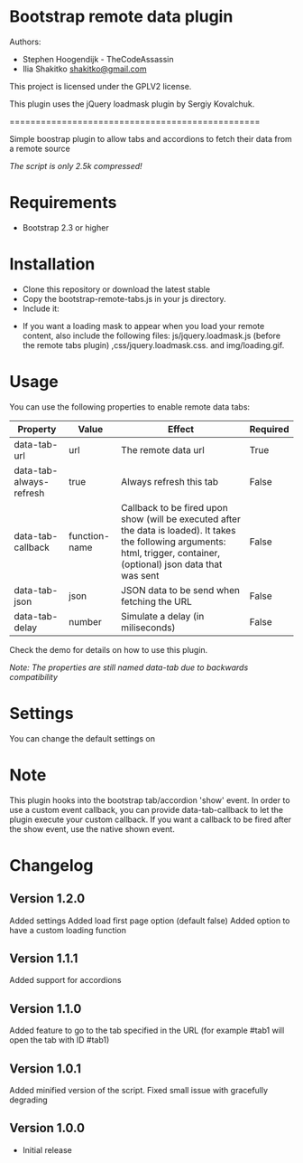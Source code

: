 Bootstrap remote data plugin
=====================
Authors: 
  - Stephen Hoogendijk - TheCodeAssassin
  - Ilia Shakitko <shakitko@gmail.com>

This project is licensed under the GPLV2 license.

This plugin uses the jQuery loadmask plugin by Sergiy Kovalchuk.

================================================

Simple boostrap plugin to allow tabs and accordions to fetch their data from a remote source

*The script is only 2.5k compressed!*

Requirements
============

* Bootstrap 2.3 or higher

Installation
============

- Clone this repository or download the latest stable
- Copy the bootstrap-remote-tabs.js in your js directory.
- Include it:
<script type="text/javascript" src="js/bootstrap-remote-tabs-2-3.js"></script>
- If you want a loading mask to appear when you load your remote content, also include the following files: js/jquery.loadmask.js (before the remote tabs plugin)
,css/jquery.loadmask.css. and img/loading.gif.


Usage
=====
You can use the following properties to enable remote data tabs:


|   Property   |   Value    |   Effect  | Required |
|--------------|-------------| ------------|------------ |
|data-tab-url  | url |  The remote data url  | True |
|data-tab-always-refresh | true |  Always refresh this tab | False |
|data-tab-callback | function-name | Callback to be fired upon show (will be executed after the data is loaded). It takes the following arguments: html, trigger, container, (optional) json data that was sent | False |
|data-tab-json | json | JSON data to be send when fetching the URL | False |
|data-tab-delay | number |  Simulate a delay (in miliseconds) | False |

Check the demo for details on how to use this plugin.

*Note: The properties are still named data-tab due to backwards compatibility*

Settings
===
You can change the default settings on 

Note
====
This plugin hooks into the bootstrap tab/accordion 'show' event. In order to use a custom event callback, you can provide data-tab-callback
to let the plugin execute your custom callback. If you want a callback to be fired after the show event, use the native
shown event.

Changelog
===
Version 1.2.0
------
Added settings
Added load first page option (default false)
Added option to have a custom loading function


Version 1.1.1
------
Added support for accordions


Version 1.1.0
------
Added feature to go to the tab specified in the URL (for example #tab1 will open the tab with ID #tab1)


Version 1.0.1
------
Added minified version of the script. Fixed small issue with gracefully degrading

Version 1.0.0
------
- Initial release

